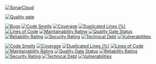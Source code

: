 [![SonarCloud](https://sonarcloud.io/images/project_badges/sonarcloud-white.svg)](https://sonarcloud.io/dashboard?id=jangarstud_Zuenti)

[![Quality gate](https://sonarcloud.io/api/project_badges/quality_gate?project=jangarstud_Zuenti)](https://sonarcloud.io/dashboard?id=jangarstud_Zuenti)

[![Bugs](https://sonarcloud.io/api/project_badges/measure?project=jangarstud_Zuenti&metric=bugs)](https://sonarcloud.io/dashboard?id=jangarstud_Zuenti)
[![Code Smells](https://sonarcloud.io/api/project_badges/measure?project=jangarstud_Zuenti&metric=code_smells)](https://sonarcloud.io/dashboard?id=jangarstud_Zuenti)
[![Coverage](https://sonarcloud.io/api/project_badges/measure?project=jangarstud_Zuenti&metric=coverage)](https://sonarcloud.io/dashboard?id=jangarstud_Zuenti)
[![Duplicated Lines (%)](https://sonarcloud.io/api/project_badges/measure?project=jangarstud_Zuenti&metric=duplicated_lines_density)](https://sonarcloud.io/dashboard?id=jangarstud_Zuenti)
[![Lines of Code](https://sonarcloud.io/api/project_badges/measure?project=jangarstud_Zuenti&metric=ncloc)](https://sonarcloud.io/dashboard?id=jangarstud_Zuenti)
[![Maintainability Rating](https://sonarcloud.io/api/project_badges/measure?project=jangarstud_Zuenti&metric=sqale_rating)](https://sonarcloud.io/dashboard?id=jangarstud_Zuenti)
[![Quality Gate Status](https://sonarcloud.io/api/project_badges/measure?project=jangarstud_Zuenti&metric=alert_status)](https://sonarcloud.io/dashboard?id=jangarstud_Zuenti)
[![Reliability Rating](https://sonarcloud.io/api/project_badges/measure?project=jangarstud_Zuenti&metric=reliability_rating)](https://sonarcloud.io/dashboard?id=jangarstud_Zuenti)
[![Security Rating](https://sonarcloud.io/api/project_badges/measure?project=jangarstud_Zuenti&metric=security_rating)](https://sonarcloud.io/dashboard?id=jangarstud_Zuenti)
[![Technical Debt](https://sonarcloud.io/api/project_badges/measure?project=jangarstud_Zuenti&metric=sqale_index)](https://sonarcloud.io/dashboard?id=jangarstud_Zuenti)
[![Vulnerabilities](https://sonarcloud.io/api/project_badges/measure?project=jangarstud_Zuenti&metric=vulnerabilities)](https://sonarcloud.io/dashboard?id=jangarstud_Zuenti)

[![Code Smells](https://sonarcloud.io/api/project_badges/measure?project=030_n3dr&metric=code_smells)](https://sonarcloud.io/dashboard?id=030_n3dr)
[![Coverage](https://sonarcloud.io/api/project_badges/measure?project=030_n3dr&metric=coverage)](https://sonarcloud.io/dashboard?id=030_n3dr)
[![Duplicated Lines (%)](https://sonarcloud.io/api/project_badges/measure?project=030_n3dr&metric=duplicated_lines_density)](https://sonarcloud.io/dashboard?id=030_n3dr)
[![Lines of Code](https://sonarcloud.io/api/project_badges/measure?project=030_n3dr&metric=ncloc)](https://sonarcloud.io/dashboard?id=030_n3dr)
[![Maintainability Rating](https://sonarcloud.io/api/project_badges/measure?project=030_n3dr&metric=sqale_rating)](https://sonarcloud.io/dashboard?id=030_n3dr)
[![Quality Gate Status](https://sonarcloud.io/api/project_badges/measure?project=030_n3dr&metric=alert_status)](https://sonarcloud.io/dashboard?id=030_n3dr)
[![Reliability Rating](https://sonarcloud.io/api/project_badges/measure?project=030_n3dr&metric=reliability_rating)](https://sonarcloud.io/dashboard?id=030_n3dr)
[![Security Rating](https://sonarcloud.io/api/project_badges/measure?project=030_n3dr&metric=security_rating)](https://sonarcloud.io/dashboard?id=030_n3dr)
[![Technical Debt](https://sonarcloud.io/api/project_badges/measure?project=030_n3dr&metric=sqale_index)](https://sonarcloud.io/dashboard?id=030_n3dr)
[![Vulnerabilities](https://sonarcloud.io/api/project_badges/measure?project=030_n3dr&metric=vulnerabilities)](https://sonarcloud.io/dashboard?id=030_n3dr)
